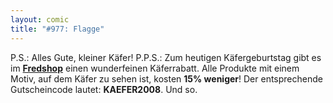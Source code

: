 ```yaml
---
layout: comic
title: "#977: Flagge"
---
```


P.S.: 
Alles Gute, kleiner Käfer!
P.P.S.:
Zum heutigen Käfergeburtstag gibt es im <a href="http://fredshop.spreadshirt.net/"><strong>Fredshop</strong></a> einen wunderfeinen Käferrabatt. Alle Produkte mit einem Motiv, auf dem Käfer zu sehen ist, kosten <strong>15% weniger</strong>!
Der entsprechende Gutscheincode lautet:
<strong>KAEFER2008</strong>.
Und so.
